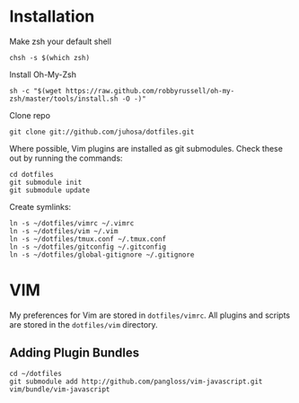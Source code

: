 # Installation #

Make zsh your default shell
    
    chsh -s $(which zsh)
    
Install Oh-My-Zsh

    sh -c "$(wget https://raw.github.com/robbyrussell/oh-my-zsh/master/tools/install.sh -O -)"

Clone repo

    git clone git://github.com/juhosa/dotfiles.git

Where possible, Vim plugins are installed as git submodules. Check these out by
running the commands:

    cd dotfiles
    git submodule init
    git submodule update

Create symlinks:

    ln -s ~/dotfiles/vimrc ~/.vimrc
    ln -s ~/dotfiles/vim ~/.vim
    ln -s ~/dotfiles/tmux.conf ~/.tmux.conf
    ln -s ~/dotfiles/gitconfig ~/.gitconfig
    ln -s ~/dotfiles/global-gitignore ~/.gitignore

# VIM #

My preferences for Vim are stored in `dotfiles/vimrc`. All plugins and scripts are stored in the `dotfiles/vim`
directory.

## Adding Plugin Bundles ##

    cd ~/dotfiles
    git submodule add http://github.com/pangloss/vim-javascript.git vim/bundle/vim-javascript

